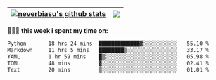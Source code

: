 | <a href="https://github.com/neverbiasu"><img align="center" src="https://github-readme-stats.vercel.app/api?username=neverbiasu&theme=dracula&show_icons=true&hide_border=true&count_private=true" alt="neverbiasu's github stats" /></a> | <a href="https://github.com/neverbiasu"><img align="center" src="https://github-readme-stats.vercel.app/api/top-langs/?username=neverbiasu&theme=dracula&show_icons=true&hide_border=true&layout=compact" /></a> |
| ------------- | ------------- |

👨🏾‍💻 **this week i spent my time on:**
<!--START_SECTION:waka-->

```txt
Python       18 hrs 24 mins  █████████████▓░░░░░░░░░░░   55.10 %
Markdown     11 hrs 5 mins   ████████▒░░░░░░░░░░░░░░░░   33.17 %
YAML         1 hr 59 mins    █▒░░░░░░░░░░░░░░░░░░░░░░░   05.98 %
TOML         48 mins         ▓░░░░░░░░░░░░░░░░░░░░░░░░   02.41 %
Text         20 mins         ▒░░░░░░░░░░░░░░░░░░░░░░░░   01.01 %
```

<!--END_SECTION:waka-->
